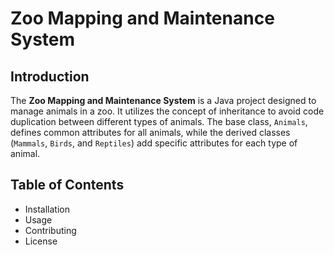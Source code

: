 # Zoo Mapping and Maintenance System

## Introduction
The **Zoo Mapping and Maintenance System** is a Java project designed to manage animals in a zoo. It utilizes the concept of inheritance to avoid code duplication between different types of animals. The base class, `Animals`, defines common attributes for all animals, while the derived classes (`Mammals`, `Birds`, and `Reptiles`) add specific attributes for each type of animal.

## Table of Contents
- Installation
- Usage
- Contributing
- License
